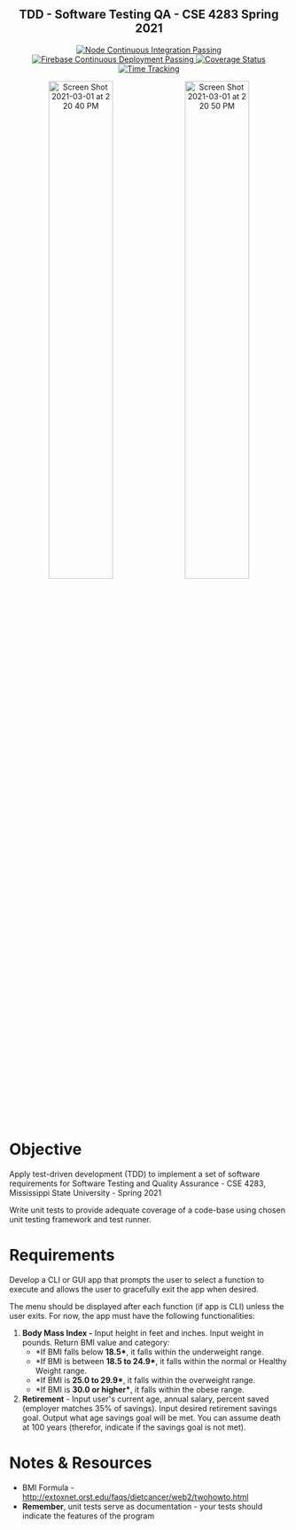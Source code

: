 <p align="center">
  <h2 align="center">TDD - Software Testing QA - CSE 4283 Spring 2021</h2>
</p>
<p align="center">
  <a href="https://github.com/JustinASmith/TDD-CSE_4283-Software_QA/actions">
    <img alt="Node Continuous Integration Passing" src="https://github.com/JustinASmith/TDD-CSE_4283-Software_QA/actions/workflows/integrate.yml/badge.svg" />
  </a>
  <a href="https://github.com/JustinASmith/TDD-CSE_4283-Software_QA/actions">
    <img alt="Firebase Continuous Deployment Passing" src="https://github.com/JustinASmith/TDD-CSE_4283-Software_QA/actions/workflows/deploy.yml/badge.svg?branch=main" />
  </a>
  <a href='https://coveralls.io/github/JustinASmith/TDD-CSE_4283-Software_QA?branch=refs/tags/v1.0.4'><img src='https://coveralls.io/repos/github/JustinASmith/TDD-CSE_4283-Software_QA/badge.svg?branch=refs/tags/v1.0.4' alt='Coverage Status' /></a>
  <a href="https://wakatime.com/badge/github/JustinASmith/TDD-CSE_4283-Software_QA">
    <img alt="Time Tracking" src="https://wakatime.com/badge/github/JustinASmith/TDD-CSE_4283-Software_QA.svg" />
  </a>
</p>

<p align="center">
  <img width="48%" alt="Screen Shot 2021-03-01 at 2 20 40 PM" src="https://user-images.githubusercontent.com/28692620/109554037-5a63b180-7a99-11eb-9dce-acab305ab365.png">
  <img width="48%" alt="Screen Shot 2021-03-01 at 2 20 50 PM" src="https://user-images.githubusercontent.com/28692620/109554047-5e8fcf00-7a99-11eb-98be-250dd65f7109.png">
</p>

# Objective

Apply test-driven development (TDD) to implement a set of software requirements for Software Testing and Quality Assurance - CSE 4283, Mississippi State University - Spring 2021

Write unit tests to provide adequate coverage of a code-base using chosen unit testing framework and test runner.

# Requirements

Develop a CLI or GUI app that prompts the user to select a function to execute and allows the user to gracefully exit the app when desired.

The menu should be displayed after each function (if app is CLI) unless the user exits. For now, the app must have the following functionalities:

1. **Body Mass Index -** Input height in feet and inches. Input weight in pounds.
   Return BMI value and category:
   - \*If BMI falls below **18.5\***, it falls within the underweight range.
   - \*If BMI is between **18.5 to 24.9\***, it falls within the normal or Healthy Weight range.
   - \*If BMI is **25.0 to 29.9\***, it falls within the overweight range.
   - \*If BMI is **30.0 or higher\***, it falls within the obese range.
2. **Retirement** - Input user's current age, annual salary, percent saved (employer matches 35% of savings). Input desired retirement savings goal. Output what age savings goal will be met. You can assume death at 100 years (therefor, indicate if the savings goal is not met).

# Notes & Resources

- BMI Formula - http://extoxnet.orst.edu/faqs/dietcancer/web2/twohowto.html
- **Remember**, unit tests serve as documentation - your tests should indicate the features of the program
